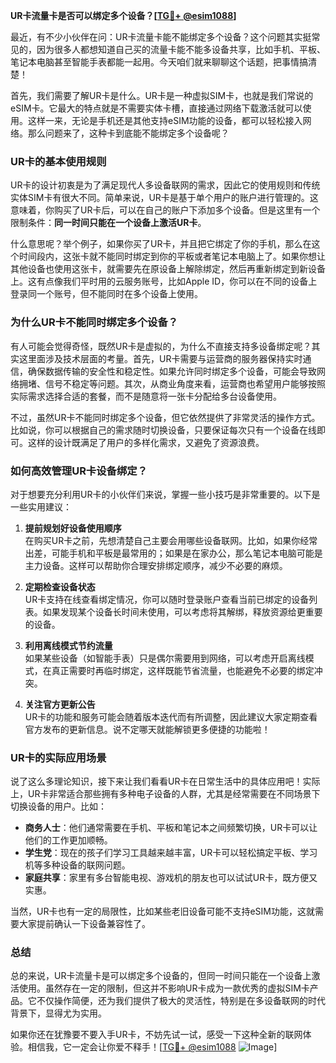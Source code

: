 **UR卡流量卡是否可以绑定多个设备？[[TG💪+ @esim1088](https://t.me/s/esim1088)]**

最近，有不少小伙伴在问：UR卡流量卡能不能绑定多个设备？这个问题其实挺常见的，因为很多人都想知道自己买的流量卡能不能多设备共享，比如手机、平板、笔记本电脑甚至智能手表都能一起用。今天咱们就来聊聊这个话题，把事情搞清楚！

首先，我们需要了解UR卡是什么。UR卡是一种虚拟SIM卡，也就是我们常说的eSIM卡。它最大的特点就是不需要实体卡槽，直接通过网络下载激活就可以使用。这样一来，无论是手机还是其他支持eSIM功能的设备，都可以轻松接入网络。那么问题来了，这种卡到底能不能绑定多个设备呢？

### **UR卡的基本使用规则**
UR卡的设计初衷是为了满足现代人多设备联网的需求，因此它的使用规则和传统实体SIM卡有很大不同。简单来说，UR卡是基于单个用户的账户进行管理的。这意味着，你购买了UR卡后，可以在自己的账户下添加多个设备。但是这里有一个限制条件：**同一时间只能在一个设备上激活UR卡**。

什么意思呢？举个例子，如果你买了UR卡，并且把它绑定了你的手机，那么在这个时间段内，这张卡就不能同时绑定到你的平板或者笔记本电脑上了。如果你想让其他设备也使用这张卡，就需要先在原设备上解除绑定，然后再重新绑定到新设备上。这有点像我们平时用的云服务账号，比如Apple ID，你可以在不同的设备上登录同一个账号，但不能同时在多个设备上使用。

### **为什么UR卡不能同时绑定多个设备？**
有人可能会觉得奇怪，既然UR卡是虚拟的，为什么不直接支持多设备绑定呢？其实这里面涉及技术层面的考量。首先，UR卡需要与运营商的服务器保持实时通信，确保数据传输的安全性和稳定性。如果允许同时绑定多个设备，可能会导致网络拥堵、信号不稳定等问题。其次，从商业角度来看，运营商也希望用户能够按照实际需求选择合适的套餐，而不是随意将一张卡分配给多台设备使用。

不过，虽然UR卡不能同时绑定多个设备，但它依然提供了非常灵活的操作方式。比如说，你可以根据自己的需求随时切换设备，只要保证每次只有一个设备在线即可。这样的设计既满足了用户的多样化需求，又避免了资源浪费。

### **如何高效管理UR卡设备绑定？**
对于想要充分利用UR卡的小伙伴们来说，掌握一些小技巧是非常重要的。以下是一些实用建议：

1. **提前规划好设备使用顺序**  
   在购买UR卡之前，先想清楚自己主要会用哪些设备联网。比如，如果你经常出差，可能手机和平板是最常用的；如果是在家办公，那么笔记本电脑可能是主力设备。这样可以帮助你合理安排绑定顺序，减少不必要的麻烦。

2. **定期检查设备状态**  
   UR卡支持在线查看绑定情况，你可以随时登录账户查看当前已绑定的设备列表。如果发现某个设备长时间未使用，可以考虑将其解绑，释放资源给更重要的设备。

3. **利用离线模式节约流量**  
   如果某些设备（如智能手表）只是偶尔需要用到网络，可以考虑开启离线模式，在真正需要时再临时绑定，这样既能节省流量，也能避免不必要的绑定冲突。

4. **关注官方更新公告**  
   UR卡的功能和服务可能会随着版本迭代而有所调整，因此建议大家定期查看官方发布的更新信息。说不定哪天就能解锁更多便捷的功能啦！

### **UR卡的实际应用场景**
说了这么多理论知识，接下来让我们看看UR卡在日常生活中的具体应用吧！实际上，UR卡非常适合那些拥有多种电子设备的人群，尤其是经常需要在不同场景下切换设备的用户。比如：

- **商务人士**：他们通常需要在手机、平板和笔记本之间频繁切换，UR卡可以让他们的工作更加顺畅。
- **学生党**：现在的孩子们学习工具越来越丰富，UR卡可以轻松搞定平板、学习机等多种设备的联网问题。
- **家庭共享**：家里有多台智能电视、游戏机的朋友也可以试试UR卡，既方便又实惠。

当然，UR卡也有一定的局限性，比如某些老旧设备可能不支持eSIM功能，这就需要大家提前确认一下设备兼容性了。

### **总结**
总的来说，UR卡流量卡是可以绑定多个设备的，但同一时间只能在一个设备上激活使用。虽然存在一定的限制，但这并不影响UR卡成为一款优秀的虚拟SIM卡产品。它不仅操作简便，还为我们提供了极大的灵活性，特别是在多设备联网的时代背景下，显得尤为实用。

如果你还在犹豫要不要入手UR卡，不妨先试一试，感受一下这种全新的联网体验。相信我，它一定会让你爱不释手！[[TG💪+ @esim1088](https://t.me/s/esim1088) ![Image](https://i.postimg.cc/4NQfJmqS/Snipaste-2025-05-13-00-14-12.png)]